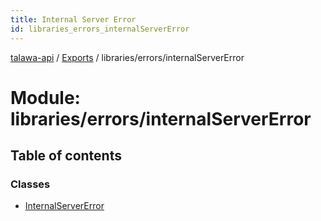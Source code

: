 ```yaml
---
title: Internal Server Error
id: libraries_errors_internalServerError
---
```

[talawa-api](../README.md) / [Exports](../modules.md) / libraries/errors/internalServerError

# Module: libraries/errors/internalServerError

## Table of contents

### Classes

- [InternalServerError](../classes/libraries_errors_internalServerError.InternalServerError.md)
